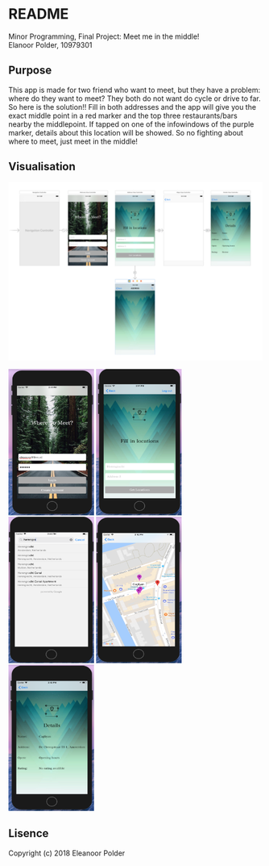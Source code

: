 
# README
Minor Programming, Final Project: Meet me in the middle!  
Elanoor Polder, 10979301

## Purpose
This app is made for two friend who want to meet, but they have a problem: where do they want to meet? They both do not want do cycle or drive to far. So here is the solution!! Fill in both addresses and the app will give you the exact middle point in a red marker and the top three restaurants/bars nearby the middlepoint. If tapped on one of the infowindows of the purple marker, details about this location will be showed. So no fighting about where to meet, just meet in the middle!

## Visualisation
![Visualisation](doc/MainStoryboard.png)
<p float="left">
  <img src=https://github.com/eleanoor/Project/blob/master/doc/Screen1.png alt="scherm 1" width="170" height="290" />
  <img src=https://github.com/eleanoor/Project/blob/master/doc/screen2.png alt="scherm 2" width="170" height="290" />
  <img src=https://github.com/eleanoor/Project/blob/master/doc/screen5.png alt="scherm 3" width="170" height="290" />
  <img src=https://github.com/eleanoor/Project/blob/master/doc/screen3.png alt="scherm 4" width="170" height="290" />
  <img src=https://github.com/eleanoor/Project/blob/master/doc/screen4.png alt="scherm 5" width="170" height="290" />
</p>

## Lisence
Copyright (c) 2018 Eleanoor Polder

